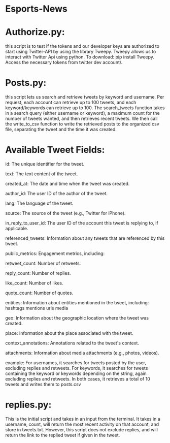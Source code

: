 # Esports-News

# Authorize.py:
this script is to test if the tokens and our developer keys are authorized to start using Twitter-API by using the library Tweepy. Tweepy allows us to interact with Twitter Api using python. To download: pip install Tweepy. Access the necessary tokens from twitter dev account/. 


# Posts.py:
this script lets us search and retrieve tweets by keyword and username. Per request, each account can retrieve up to 100 tweets, and each keyword/keywords can retrieve up to 100. The search_tweets function takes in a search query (either username or keyword), a maximum count for the number of tweets wanted, and then retrieves recent tweets. We then call the write_to_csv function to write the retrieved posts to the organized csv file, separating the tweet and the time it was created. 


# Available Tweet Fields:

id: The unique identifier for the tweet.

text: The text content of the tweet.

created_at: The date and time when the tweet was created.

author_id: The user ID of the author of the tweet.

lang: The language of the tweet.

source: The source of the tweet (e.g., Twitter for iPhone).

in_reply_to_user_id: The user ID of the account this tweet is replying to, if applicable.

referenced_tweets: Information about any tweets that are referenced by this tweet.

public_metrics: Engagement metrics, including:

retweet_count: Number of retweets.

reply_count: Number of replies.

like_count: Number of likes.

quote_count: Number of quotes.

entities: Information about entities mentioned in the tweet, including:
hashtags
mentions
urls
media

geo: Information about the geographic location where the tweet was created.

place: Information about the place associated with the tweet.

context_annotations: Annotations related to the tweet's context.

attachments: Information about media attachments (e.g., photos, videos).

example:
For usernames, it searches for tweets posted by the user, excluding replies and retweets. For keywords, it searches for tweets containing the keyword or keywords depending on the string, again excluding replies and retweets. In both cases, it retrieves a total of 10 tweets and writes them to posts.csv

# replies.py:
This is the initial script and takes in an input from the terminal. It takes in a username, count, will return the most recent activity on that account, and store in tweets.txt. However, this script does not exclude replies, and will return the link to the replied tweet if given in the tweet. 
